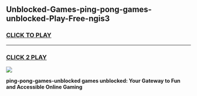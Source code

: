 
## Unblocked-Games-ping-pong-games-unblocked-Play-Free-ngis3
<h3>
<a href="https://premium76.site?title=ping-pong-games-unblocked&ref=10A">CLICK TO PLAY</a></h3>
<hr>

<h3>
<a href="https://premium76.site?title=ping-pong-games-unblocked&ref=10A">CLICK 2 PLAY</a>
  
</h3>

<a href="https://premium76.site?title=ping-pong-games-unblocked&ref=10A"><img src="https://clearcache.store/games.png"></a>


**ping-pong-games-unblocked games unblocked: Your Gateway to Fun and Accessible Online Gaming**
